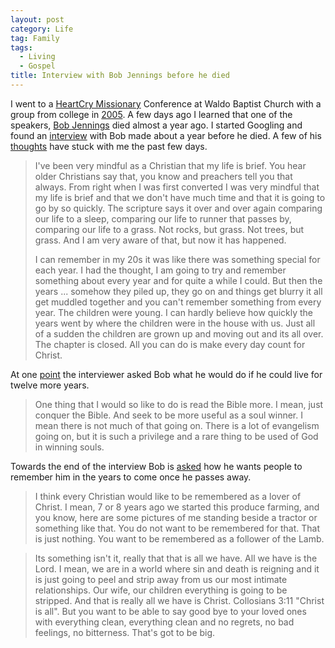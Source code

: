 ```yaml
---
layout: post
category: Life
tag: Family
tags:
  - Living
  - Gospel
title: Interview with Bob Jennings before he died
---
```


I went to a [HeartCry Missionary](http://www.heartcrymissionary.com/) Conference at Waldo Baptist Church with a group from college in [2005](http://www.heartcrymissionary.com/resources/sermon-downloads/697-heartcry-conference-2005). A few days ago I learned that one of the speakers, [Bob Jennings](http://www.grantedministries.org/categories/By-Featured-Minister/Bob-Jennings/) died almost a year ago. I started Googling and found an [interview](http://www.youtube.com/watch?v=YW8UGM3I8WU) with Bob made about a year before he died. A few of his [thoughts](http://www.youtube.com/watch?v=YW8UGM3I8WU&feature=player_detailpage#t=213s) have stuck with me the past few days. 

> I've been very mindful as a Christian that my life is brief.
> You hear older Christians say that, you know and preachers tell you that always.
> From right when I was first converted I was very mindful that my life is brief and
> that we don't have much time and that it is going to go by so quickly. 
> The scripture says it over and over again comparing our life to a sleep,
> comparing our life to runner that passes by, comparing our life to a grass. Not rocks, but grass.
> Not trees, but grass. And I am very aware of that, but now it has happened.
>
> I can remember in my 20s it was like there was something special for each year.
> I had the thought, I am going to try and remember something about every year and for
> quite a while I could. But then the years ... somehow they piled up, they go on and things
> get blurry it all get muddled together and you can't remember something from every year.
> The children were young. I can hardly believe how quickly the years went by where the 
> children were in the house with us. Just all of a sudden the children are grown up and moving 
> out and its all over. The chapter is closed. All you can do is make every day count for Christ.

At one [point](http://www.youtube.com/watch?v=YW8UGM3I8WU&feature=player_detailpage#t=1482s) the interviewer asked Bob what he would do if he could live for twelve more years.

> One thing that I would so like to do is read the Bible more. I mean, just conquer the Bible.
> And seek to be more useful as a soul winner. I mean there is not much of that going on. 
> There is a lot of evangelism going on, but it is such a privilege and a rare thing to be used of God in winning souls.

Towards the end of the interview Bob is [asked](http://www.youtube.com/watch?v=YW8UGM3I8WU&feature=player_detailpage#t=2024s) how he wants people to remember him in the years to come once he passes away.

> I think every Christian would like to be remembered as a lover of Christ.
> I mean, 7 or 8 years ago we started this produce farming, and you know, here are some pictures of me standing beside a tractor or something like that.
> You do not want to be remembered for that.
> That is just nothing.
> You want to be remembered as a follower of the Lamb.

> Its something isn't it, really that that is all we have.
> All we have is the Lord.
> I mean, we are in a world where sin and death is reigning and it is just going to peel
> and strip away from us our most intimate relationships.
> Our wife, our children everything is going to be stripped.
> And that is really all we have is Christ.
> Collosians 3:11 "Christ is all".
> But you want to be able to say good bye to your loved ones with everything clean, everything clean
> and no regrets, no bad feelings, no bitterness. That's got to be big.
